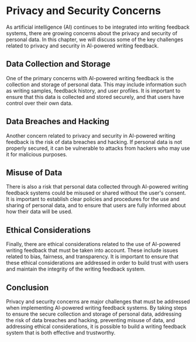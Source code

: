 Privacy and Security Concerns
==============================================================================

As artificial intelligence (AI) continues to be integrated into writing feedback systems, there are growing concerns about the privacy and security of personal data. In this chapter, we will discuss some of the key challenges related to privacy and security in AI-powered writing feedback.

Data Collection and Storage
---------------------------

One of the primary concerns with AI-powered writing feedback is the collection and storage of personal data. This may include information such as writing samples, feedback history, and user profiles. It is important to ensure that this data is collected and stored securely, and that users have control over their own data.

Data Breaches and Hacking
-------------------------

Another concern related to privacy and security in AI-powered writing feedback is the risk of data breaches and hacking. If personal data is not properly secured, it can be vulnerable to attacks from hackers who may use it for malicious purposes.

Misuse of Data
--------------

There is also a risk that personal data collected through AI-powered writing feedback systems could be misused or shared without the user's consent. It is important to establish clear policies and procedures for the use and sharing of personal data, and to ensure that users are fully informed about how their data will be used.

Ethical Considerations
----------------------

Finally, there are ethical considerations related to the use of AI-powered writing feedback that must be taken into account. These include issues related to bias, fairness, and transparency. It is important to ensure that these ethical considerations are addressed in order to build trust with users and maintain the integrity of the writing feedback system.

Conclusion
----------

Privacy and security concerns are major challenges that must be addressed when implementing AI-powered writing feedback systems. By taking steps to ensure the secure collection and storage of personal data, addressing the risk of data breaches and hacking, preventing misuse of data, and addressing ethical considerations, it is possible to build a writing feedback system that is both effective and trustworthy.
